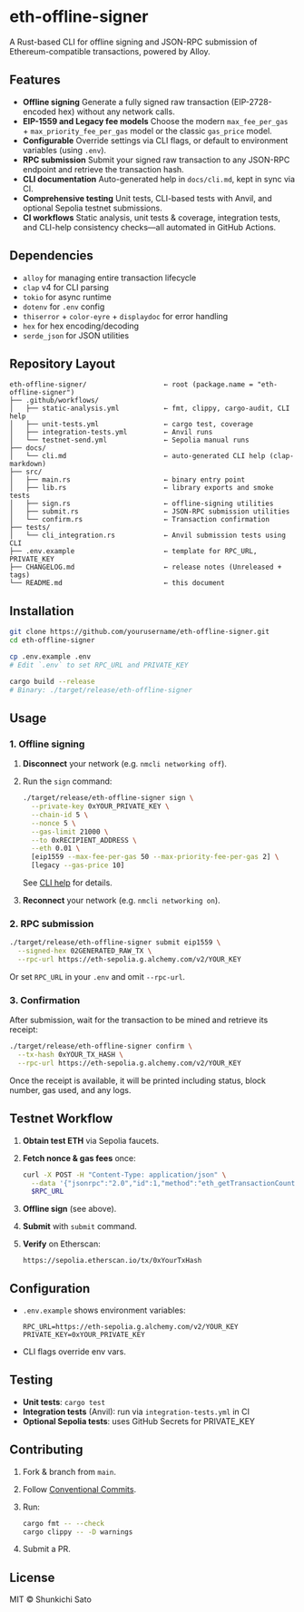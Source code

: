 # eth-offline-signer

A Rust-based CLI for offline signing and JSON-RPC submission of Ethereum-compatible transactions, powered by Alloy.

## Features

- **Offline signing**
  Generate a fully signed raw transaction (EIP-2728-encoded hex) without any network calls.
- **EIP-1559 and Legacy fee models**
  Choose the modern `max_fee_per_gas` + `max_priority_fee_per_gas` model or the classic `gas_price` model.
- **Configurable**
  Override settings via CLI flags, or default to environment variables (using `.env`).
- **RPC submission**
  Submit your signed raw transaction to any JSON-RPC endpoint and retrieve the transaction hash.
- **CLI documentation**
  Auto-generated help in `docs/cli.md`, kept in sync via CI.
- **Comprehensive testing**
  Unit tests, CLI-based tests with Anvil, and optional Sepolia testnet submissions.
- **CI workflows**
  Static analysis, unit tests & coverage, integration tests, and CLI-help consistency checks—all automated in GitHub Actions.

## Dependencies

- `alloy` for managing entire transaction lifecycle
- `clap` v4 for CLI parsing
- `tokio` for async runtime
- `dotenv` for `.env` config
- `thiserror` + `color-eyre` + `displaydoc` for error handling
- `hex` for hex encoding/decoding
- `serde_json` for JSON utilities

## Repository Layout

```plain
eth-offline-signer/                   ← root (package.name = "eth-offline-signer")
├── .github/workflows/
│   ├── static-analysis.yml           ← fmt, clippy, cargo-audit, CLI help 
│   ├── unit-tests.yml                ← cargo test, coverage
│   ├── integration-tests.yml         ← Anvil runs
│   └── testnet-send.yml              ← Sepolia manual runs
├── docs/
│   └── cli.md                        ← auto-generated CLI help (clap-markdown)
├── src/
│   ├── main.rs                       ← binary entry point
│   ├── lib.rs                        ← library exports and smoke tests
│   ├── sign.rs                       ← offline-signing utilities
│   ├── submit.rs                     ← JSON-RPC submission utilities
│   └── confirm.rs                    ← Transaction confirmation
├── tests/
│   └── cli_integration.rs            ← Anvil submission tests using CLI
├── .env.example                      ← template for RPC_URL, PRIVATE_KEY
├── CHANGELOG.md                      ← release notes (Unreleased + tags)
└── README.md                         ← this document
```

## Installation

```bash
git clone https://github.com/yourusername/eth-offline-signer.git
cd eth-offline-signer

cp .env.example .env
# Edit `.env` to set RPC_URL and PRIVATE_KEY

cargo build --release
# Binary: ./target/release/eth-offline-signer
```

## Usage

### 1. Offline signing

1. **Disconnect** your network (e.g. `nmcli networking off`).

2. Run the `sign` command:

   ```bash
   ./target/release/eth-offline-signer sign \
     --private-key 0xYOUR_PRIVATE_KEY \
     --chain-id 5 \
     --nonce 5 \
     --gas-limit 21000 \
     --to 0xRECIPIENT_ADDRESS \
     --eth 0.01 \
     [eip1559 --max-fee-per-gas 50 --max-priority-fee-per-gas 2] \
     [legacy --gas-price 10]
   ```

   See [CLI help](docs/cli.md#eth-offline-signer-sign) for details.

3. **Reconnect** your network (e.g. `nmcli networking on`).

### 2. RPC submission

```bash
./target/release/eth-offline-signer submit eip1559 \
  --signed-hex 02GENERATED_RAW_TX \
  --rpc-url https://eth-sepolia.g.alchemy.com/v2/YOUR_KEY
```

Or set `RPC_URL` in your `.env` and omit `--rpc-url`.

### 3. Confirmation

After submission, wait for the transaction to be mined and retrieve its receipt:

```bash
./target/release/eth-offline-signer confirm \
  --tx-hash 0xYOUR_TX_HASH \
  --rpc-url https://eth-sepolia.g.alchemy.com/v2/YOUR_KEY
```

Once the receipt is available, it will be printed including status, block number, gas used, and any logs.

## Testnet Workflow

1. **Obtain test ETH** via Sepolia faucets.

2. **Fetch nonce & gas fees** once:

   ```bash
   curl -X POST -H "Content-Type: application/json" \
     --data '{"jsonrpc":"2.0","id":1,"method":"eth_getTransactionCount","params":["0xYOUR_ADDR","latest"]}' \
     $RPC_URL
   ```

3. **Offline sign** (see above).

4. **Submit** with `submit` command.

5. **Verify** on Etherscan:

   ```plain
   https://sepolia.etherscan.io/tx/0xYourTxHash
   ```

## Configuration

- `.env.example` shows environment variables:

  ```text
  RPC_URL=https://eth-sepolia.g.alchemy.com/v2/YOUR_KEY
  PRIVATE_KEY=0xYOUR_PRIVATE_KEY
  ```

- CLI flags override env vars.

## Testing

- **Unit tests**: `cargo test`
- **Integration tests** (Anvil): run via `integration-tests.yml` in CI
- **Optional Sepolia tests**: uses GitHub Secrets for PRIVATE_KEY

## Contributing

1. Fork & branch from `main`.
2. Follow [Conventional Commits](https://www.conventionalcommits.org/).
3. Run:

   ```bash
   cargo fmt -- --check
   cargo clippy -- -D warnings
   ```

4. Submit a PR.

## License

MIT © Shunkichi Sato
